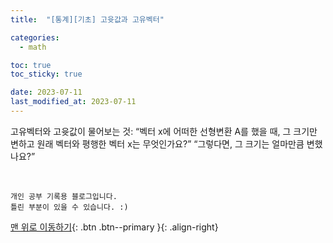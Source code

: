 ```yaml
---
title:  "[통계][기초] 고윳값과 고유벡터" 

categories:
  - math

toc: true
toc_sticky: true

date: 2023-07-11
last_modified_at: 2023-07-11
---
```


고유벡터와 고윳값이 물어보는 것:
“벡터 x에 어떠한 선형변환 A를 했을 때, 그 크기만 변하고 원래 벡터와 평행한 벡터 x는 무엇인가요?”
“그렇다면, 그 크기는 얼마만큼 변했나요?”

<br>

    개인 공부 기록용 블로그입니다.
    틀린 부분이 있을 수 있습니다. :)

[맨 위로 이동하기](#){: .btn .btn--primary }{: .align-right}